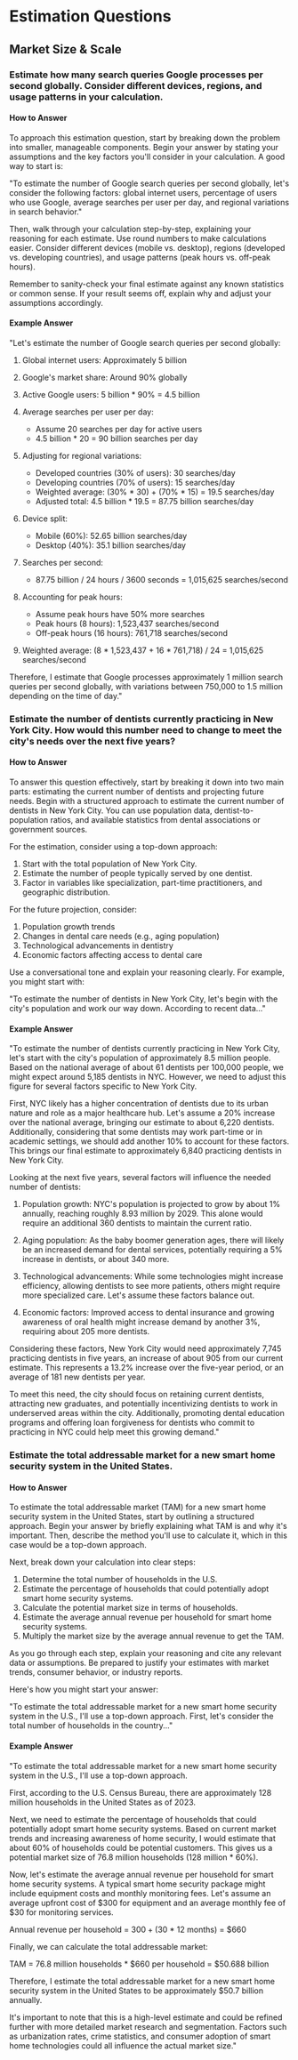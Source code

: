 # Estimation Questions

## Market Size & Scale
### Estimate how many search queries Google processes per second globally. Consider different devices, regions, and usage patterns in your calculation.

#### How to Answer

To approach this estimation question, start by breaking down the problem into smaller, manageable components. Begin your answer by stating your assumptions and the key factors you'll consider in your calculation. A good way to start is:

"To estimate the number of Google search queries per second globally, let's consider the following factors: global internet users, percentage of users who use Google, average searches per user per day, and regional variations in search behavior."

Then, walk through your calculation step-by-step, explaining your reasoning for each estimate. Use round numbers to make calculations easier. Consider different devices (mobile vs. desktop), regions (developed vs. developing countries), and usage patterns (peak hours vs. off-peak hours).

Remember to sanity-check your final estimate against any known statistics or common sense. If your result seems off, explain why and adjust your assumptions accordingly.

#### Example Answer

"Let's estimate the number of Google search queries per second globally:

1. Global internet users: Approximately 5 billion

2. Google's market share: Around 90% globally

3. Active Google users: 5 billion * 90% = 4.5 billion

4. Average searches per user per day:
   - Assume 20 searches per day for active users
   - 4.5 billion * 20 = 90 billion searches per day

5. Adjusting for regional variations:
   - Developed countries (30% of users): 30 searches/day
   - Developing countries (70% of users): 15 searches/day
   - Weighted average: (30% * 30) + (70% * 15) = 19.5 searches/day
   - Adjusted total: 4.5 billion * 19.5 = 87.75 billion searches/day

6. Device split:
   - Mobile (60%): 52.65 billion searches/day
   - Desktop (40%): 35.1 billion searches/day

7. Searches per second:
   - 87.75 billion / 24 hours / 3600 seconds = 1,015,625 searches/second

8. Accounting for peak hours:
   - Assume peak hours have 50% more searches
   - Peak hours (8 hours): 1,523,437 searches/second
   - Off-peak hours (16 hours): 761,718 searches/second

9. Weighted average:
   (8 * 1,523,437 + 16 * 761,718) / 24 = 1,015,625 searches/second

Therefore, I estimate that Google processes approximately 1 million search queries per second globally, with variations between 750,000 to 1.5 million depending on the time of day."


### Estimate the number of dentists currently practicing in New York City. How would this number need to change to meet the city's needs over the next five years?
#### How to Answer

To answer this question effectively, start by breaking it down into two main parts: estimating the current number of dentists and projecting future needs. Begin with a structured approach to estimate the current number of dentists in New York City. You can use population data, dentist-to-population ratios, and available statistics from dental associations or government sources.

For the estimation, consider using a top-down approach:

1. Start with the total population of New York City.
2. Estimate the number of people typically served by one dentist.
3. Factor in variables like specialization, part-time practitioners, and geographic distribution.

For the future projection, consider:

1. Population growth trends
2. Changes in dental care needs (e.g., aging population)
3. Technological advancements in dentistry
4. Economic factors affecting access to dental care

Use a conversational tone and explain your reasoning clearly. For example, you might start with:

"To estimate the number of dentists in New York City, let's begin with the city's population and work our way down. According to recent data..."

#### Example Answer

"To estimate the number of dentists currently practicing in New York City, let's start with the city's population of approximately 8.5 million people. Based on the national average of about 61 dentists per 100,000 people, we might expect around 5,185 dentists in NYC. However, we need to adjust this figure for several factors specific to New York City.

First, NYC likely has a higher concentration of dentists due to its urban nature and role as a major healthcare hub. Let's assume a 20% increase over the national average, bringing our estimate to about 6,220 dentists. Additionally, considering that some dentists may work part-time or in academic settings, we should add another 10% to account for these factors. This brings our final estimate to approximately 6,840 practicing dentists in New York City.

Looking at the next five years, several factors will influence the needed number of dentists:

1. Population growth: NYC's population is projected to grow by about 1% annually, reaching roughly 8.93 million by 2029. This alone would require an additional 360 dentists to maintain the current ratio.

2. Aging population: As the baby boomer generation ages, there will likely be an increased demand for dental services, potentially requiring a 5% increase in dentists, or about 340 more.

3. Technological advancements: While some technologies might increase efficiency, allowing dentists to see more patients, others might require more specialized care. Let's assume these factors balance out.

4. Economic factors: Improved access to dental insurance and growing awareness of oral health might increase demand by another 3%, requiring about 205 more dentists.

Considering these factors, New York City would need approximately 7,745 practicing dentists in five years, an increase of about 905 from our current estimate. This represents a 13.2% increase over the five-year period, or an average of 181 new dentists per year.

To meet this need, the city should focus on retaining current dentists, attracting new graduates, and potentially incentivizing dentists to work in underserved areas within the city. Additionally, promoting dental education programs and offering loan forgiveness for dentists who commit to practicing in NYC could help meet this growing demand."


### Estimate the total addressable market for a new smart home security system in the United States.
#### How to Answer

To estimate the total addressable market (TAM) for a new smart home security system in the United States, start by outlining a structured approach. Begin your answer by briefly explaining what TAM is and why it's important. Then, describe the method you'll use to calculate it, which in this case would be a top-down approach.

Next, break down your calculation into clear steps:

1. Determine the total number of households in the U.S.
2. Estimate the percentage of households that could potentially adopt smart home security systems.
3. Calculate the potential market size in terms of households.
4. Estimate the average annual revenue per household for smart home security systems.
5. Multiply the market size by the average annual revenue to get the TAM.

As you go through each step, explain your reasoning and cite any relevant data or assumptions. Be prepared to justify your estimates with market trends, consumer behavior, or industry reports.

Here's how you might start your answer:

"To estimate the total addressable market for a new smart home security system in the U.S., I'll use a top-down approach. First, let's consider the total number of households in the country..."

#### Example Answer

"To estimate the total addressable market for a new smart home security system in the U.S., I'll use a top-down approach.

First, according to the U.S. Census Bureau, there are approximately 128 million households in the United States as of 2023.

Next, we need to estimate the percentage of households that could potentially adopt smart home security systems. Based on current market trends and increasing awareness of home security, I would estimate that about 60% of households could be potential customers. This gives us a potential market size of 76.8 million households (128 million * 60%).

Now, let's estimate the average annual revenue per household for smart home security systems. A typical smart home security package might include equipment costs and monthly monitoring fees. Let's assume an average upfront cost of $300 for equipment and an average monthly fee of $30 for monitoring services.

Annual revenue per household = $300 + ($30 * 12 months) = $660

Finally, we can calculate the total addressable market:

TAM = 76.8 million households * $660 per household = $50.688 billion

Therefore, I estimate the total addressable market for a new smart home security system in the United States to be approximately $50.7 billion annually.

It's important to note that this is a high-level estimate and could be refined further with more detailed market research and segmentation. Factors such as urbanization rates, crime statistics, and consumer adoption of smart home technologies could all influence the actual market size."
